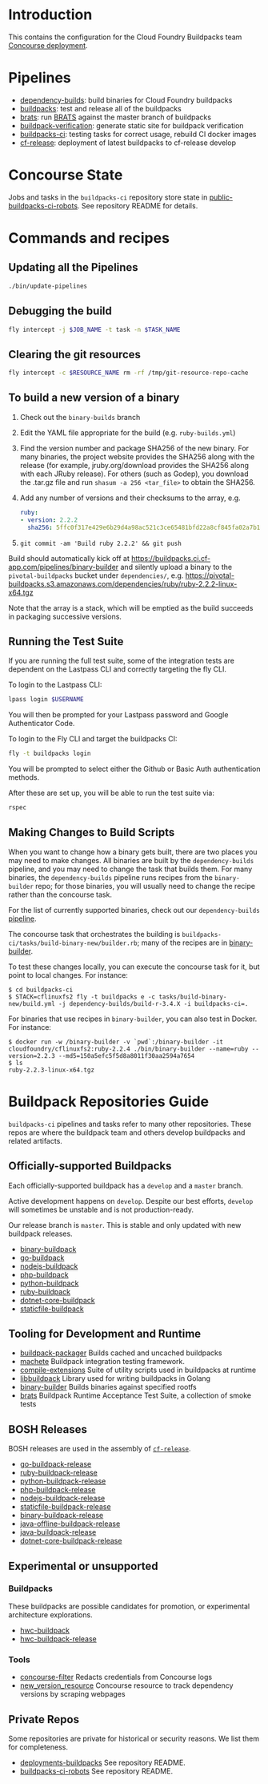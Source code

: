 # Introduction

This contains the configuration for the Cloud Foundry Buildpacks team [Concourse deployment](https://buildpacks.ci.cf-app.com/).

# Pipelines

* [dependency-builds](pipelines/dependency-builds.yml.erb): build binaries for Cloud Foundry buildpacks
* [buildpacks](pipelines/templates/buildpack.yml.erb): test and release all of the buildpacks
* [brats](pipelines/brats.yml.erb): run [BRATS](https://github.com/cloudfoundry/brats) against the master branch of buildpacks
* [buildpack-verification](pipelines/buildpack-verification.yml.erb): generate static site for buildpack verification
* [buildpacks-ci](pipelines/buildpacks-ci.yml): testing tasks for correct usage, rebuild CI docker images
* [cf-release](pipelines/cf-release.yml.erb): deployment of latest buildpacks to cf-release develop

# Concourse State

Jobs and tasks in the `buildpacks-ci` repository store state in [public-buildpacks-ci-robots](https://github.com/cloudfoundry/public-buildpacks-ci-robots). See repository README for details.

# Commands and recipes

## Updating all the Pipelines

```sh
./bin/update-pipelines
```

## Debugging the build

```sh
fly intercept -j $JOB_NAME -t task -n $TASK_NAME
```

## Clearing the git resources

```sh
fly intercept -c $RESOURCE_NAME rm -rf /tmp/git-resource-repo-cache
```

## To build a new version of a binary

1. Check out the `binary-builds` branch
2. Edit the YAML file appropriate for the build (e.g. `ruby-builds.yml`)
3. Find the version number and package SHA256 of the new binary. For many binaries, the project website provides the SHA256 along with the release (for example, jruby.org/download provides the SHA256 along with each JRuby release). For others (such as Godep), you download the .tar.gz file and run `shasum -a 256 <tar_file>` to obtain the SHA256.
4. Add any number of versions and their checksums to the array, e.g.

	```yaml
	ruby:
	- version: 2.2.2
	  sha256: 5ffc0f317e429e6b29d4a98ac521c3ce65481bfd22a8cf845fa02a7b113d9b44
	```

5. `git commit -am 'Build ruby 2.2.2' && git push`

Build should automatically kick off at
https://buildpacks.ci.cf-app.com/pipelines/binary-builder and silently
upload a binary to the `pivotal-buildpacks` bucket under
`dependencies/`,
e.g. https://pivotal-buildpacks.s3.amazonaws.com/dependencies/ruby/ruby-2.2.2-linux-x64.tgz

Note that the array is a stack, which will be emptied as the build
succeeds in packaging successive versions.


## Running the Test Suite

If you are running the full test suite, some of the integration tests are dependent on the Lastpass CLI and correctly targeting the fly CLI.

To login to the Lastpass CLI:

```sh
lpass login $USERNAME
```

You will then be prompted for your Lastpass password and Google Authenticator Code.

To login to the Fly CLI and target the buildpacks CI:

```sh
fly -t buildpacks login
```

You will be prompted to select either the Github or Basic Auth authentication methods.

After these are set up, you will be able to run the test suite via:

```sh
rspec
```

## Making Changes to Build Scripts

When you want to change how a binary gets built, there are two places you may need to make changes. All binaries are built by the `dependency-builds` pipeline, and you may need to change the task that builds them. For many binaries, the `dependency-builds` pipeline runs recipes from the `binary-builder` repo; for those binaries, you will usually need to change the recipe rather than the concourse task.

For the list of currently supported binaries, check out our `dependency-builds` [pipeline](https://buildpacks.ci.cf-app.com/teams/main/pipelines/dependency-builds).

The concourse task that orchestrates the building is `buildpacks-ci/tasks/build-binary-new/builder.rb`; many of the recipes are in [binary-builder](https://github.com/cloudfoundry/binary-builder). 

To test these changes locally, you can execute the concourse task for it, but point to local changes. For instance:

```
$ cd buildpacks-ci
$ STACK=cflinuxfs2 fly -t buildpacks e -c tasks/build-binary-new/build.yml -j dependency-builds/build-r-3.4.X -i buildpacks-ci=.
```

For binaries that use recipes in `binary-builder`, you can also test in Docker. For instance:

```
$ docker run -w /binary-builder -v `pwd`:/binary-builder -it cloudfoundry/cflinuxfs2:ruby-2.2.4 ./bin/binary-builder --name=ruby --version=2.2.3 --md5=150a5efc5f5d8a8011f30aa2594a7654
$ ls
ruby-2.2.3-linux-x64.tgz
```



# Buildpack Repositories Guide

`buildpacks-ci` pipelines and tasks refer to many other repositories. These repos are where the buildpack team and others develop buildpacks and related artifacts.

## Officially-supported Buildpacks

Each officially-supported buildpack has a `develop` and a `master` branch.

Active development happens on `develop`. Despite our best efforts, `develop` will sometimes be unstable and is not production-ready.

Our release branch is `master`. This is stable and only updated with new buildpack releases.

* [binary-buildpack](https://github.com/cloudfoundry/binary-buildpack)
* [go-buildpack](https://github.com/cloudfoundry/go-buildpack)
* [nodejs-buildpack](https://github.com/cloudfoundry/nodejs-buildpack)
* [php-buildpack](https://github.com/cloudfoundry/php-buildpack)
* [python-buildpack](https://github.com/cloudfoundry/python-buildpack)
* [ruby-buildpack](https://github.com/cloudfoundry/ruby-buildpack)
* [dotnet-core-buildpack](https://github.com/cloudfoundry/dotnet-core-buildpack)
* [staticfile-buildpack](https://github.com/cloudfoundry/static-buildpack)

## Tooling for Development and Runtime

* [buildpack-packager](https://github.com/cloudfoundry/buildpack-packager)   Builds cached and uncached buildpacks
* [machete](https://github.com/cloudfoundry/machete)           Buildpack integration testing framework.
* [compile-extensions](https://github.com/cloudfoundry/compile-extensions) Suite of utility scripts used in buildpacks at runtime
* [libbuildpack](https://github.com/cloudfoundry/libbuildpack) Library used for writing buildpacks in Golang
* [binary-builder](https://github.com/cloudfoundry/binary-builder)           Builds binaries against specified rootfs
* [brats](https://github.com/cloudfoundry/brats) Buildpack Runtime Acceptance Test Suite, a collection of smoke tests

## BOSH Releases

BOSH releases are used in the assembly of [`cf-release`](https://github.com/cloudfoundry/cf-release).

* [go-buildpack-release](https://github.com/cloudfoundry/go-buildpack-release)
* [ruby-buildpack-release](https://github.com/cloudfoundry/ruby-buildpack-release)
* [python-buildpack-release](https://github.com/cloudfoundry/python-buildpack-release)
* [php-buildpack-release](https://github.com/cloudfoundry/php-buildpack-release)
* [nodejs-buildpack-release](https://github.com/cloudfoundry/nodejs-buildpack-release)
* [staticfile-buildpack-release](https://github.com/cloudfoundry/staticfile-buildpack-release)
* [binary-buildpack-release](https://github.com/cloudfoundry/binary-buildpack-release)
* [java-offline-buildpack-release](https://github.com/cloudfoundry/java-offline-buildpack-release)
* [java-buildpack-release](https://github.com/cloudfoundry/java-buildpack-release)
* [dotnet-core-buildpack-release](https://github.com/cloudfoundry/dotnet-core-buildpack-release)

## Experimental or unsupported

### Buildpacks

These buildpacks are possible candidates for promotion, or experimental architecture explorations.

* [hwc-buildpack](https://github.com/cloudfoundry/hwc-buildpack)
* [hwc-buildpack-release](https://github.com/cloudfoundry/hwc-buildpack-release)

### Tools

* [concourse-filter](https://github.com/pivotal-cf-experimental/concourse-filter) Redacts credentials from Concourse logs
* [new_version_resource](https://github.com/pivotal-cf-experimental/new_version_resource) Concourse resource to track dependency versions by scraping webpages

## Private Repos

Some repositories are private for historical or security reasons. We list them for completeness.

* [deployments-buildpacks](https://github.com/pivotal-cf/deployments-buildpacks) See repository README.
* [buildpacks-ci-robots](https://github.com/pivotal-cf/buildpacks-ci-robots) See repository README.

